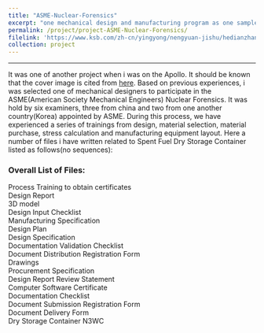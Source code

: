 ```yaml
---
title: "ASME-Nuclear-Forensics"
excerpt: "one mechanical design and manufacturing program as one sample to participate in the ASME review<br/><img src='/images/Forensics-N-NPT-NS.png'>"
permalink: /project/project-ASME-Nuclear-Forensics/
filelink: 'https://www.ksb.com/zh-cn/yingyong/nengyuan-jishu/hedianzhan'
collection: project
---
```


------

It was one of another project when i was on the Apollo. It should be known that the cover image is cited from [here](https://www.ksb.com/zh-cn/yingyong/nengyuan-jishu/hedianzhan). Based on previous experiences, i was selected one of mechanical designers to participate in the ASME(American Society Mechanical Engineers) Nuclear Forensics. It was hold by six examiners, three from china and two from one another country(Korea) appointed by ASME.
During this process, we have experienced a series of trainings from design, material selection, material purchase, stress calculation and manufacturing equipment layout. Here a number of files i have written related to Spent Fuel Dry Storage Container listed as follows(no sequences):
### Overall List of Files:
Process Training to obtain certificates<br>
Design Report<br>
3D model<br>
Design Input Checklist<br>
Manufacturing Specification<br>
Design Plan<br>
Design Specification<br>
Documentation Validation Checklist<br>
Document Distribution Registration Form<br>
Drawings<br>
Procurement Specification<br>
Design Report Review Statement<br>
Computer Software Certificate<br>
Documentation Checklist<br>
Document Submission Registration Form<br>
Document Delivery Form<br>
Dry Storage Container N3WC
